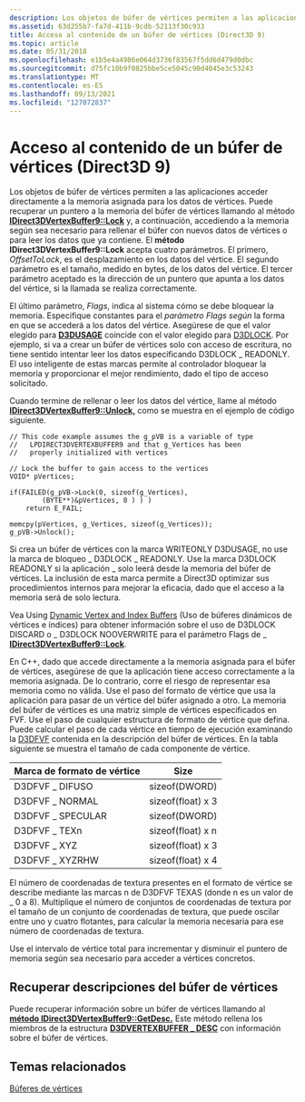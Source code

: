 ```yaml
---
description: Los objetos de búfer de vértices permiten a las aplicaciones acceder directamente a la memoria asignada para los datos de vértices.
ms.assetid: 63d255b7-fa7d-411b-9cdb-52113f30c933
title: Acceso al contenido de un búfer de vértices (Direct3D 9)
ms.topic: article
ms.date: 05/31/2018
ms.openlocfilehash: e1b5e4a4986e064d3736f83567f5dd6d479d0dbc
ms.sourcegitcommit: d75fc10b9f0825bbe5ce5045c90d4045e3c53243
ms.translationtype: MT
ms.contentlocale: es-ES
ms.lasthandoff: 09/13/2021
ms.locfileid: "127072837"
---
```

# <a name="accessing-the-contents-of-a-vertex-buffer-direct3d-9"></a>Acceso al contenido de un búfer de vértices (Direct3D 9)

Los objetos de búfer de vértices permiten a las aplicaciones acceder directamente a la memoria asignada para los datos de vértices. Puede recuperar un puntero a la memoria del búfer de vértices llamando al método [**IDirect3DVertexBuffer9::Lock**](/windows/win32/api/d3d9helper/nf-d3d9helper-idirect3dvertexbuffer9-lock) y, a continuación, accediendo a la memoria según sea necesario para rellenar el búfer con nuevos datos de vértices o para leer los datos que ya contiene. El **método IDirect3DVertexBuffer9::Lock** acepta cuatro parámetros. El primero, *OffsetToLock*, es el desplazamiento en los datos del vértice. El segundo parámetro es el tamaño, medido en bytes, de los datos del vértice. El tercer parámetro aceptado es la dirección de un puntero que apunta a los datos del vértice, si la llamada se realiza correctamente.

El último parámetro, *Flags*, indica al sistema cómo se debe bloquear la memoria. Especifique constantes para el *parámetro Flags según* la forma en que se accederá a los datos del vértice. Asegúrese de que el valor elegido para [**D3DUSAGE**](d3dusage.md) coincide con el valor elegido para [D3DLOCK](d3dlock.md). Por ejemplo, si va a crear un búfer de vértices solo con acceso de escritura, no tiene sentido intentar leer los datos especificando D3DLOCK \_ READONLY. El uso inteligente de estas marcas permite al controlador bloquear la memoria y proporcionar el mejor rendimiento, dado el tipo de acceso solicitado.

Cuando termine de rellenar o leer los datos del vértice, llame al método [**IDirect3DVertexBuffer9::Unlock,**](/windows/win32/api/d3d9helper/nf-d3d9helper-idirect3dvertexbuffer9-unlock) como se muestra en el ejemplo de código siguiente.


```
// This code example assumes the g_pVB is a variable of type 
//   LPDIRECT3DVERTEXBUFFER9 and that g_Vertices has been  
//   properly initialized with vertices

// Lock the buffer to gain access to the vertices 
VOID* pVertices;

if(FAILED(g_pVB->Lock(0, sizeof(g_Vertices), 
        (BYTE**)&pVertices, 0 ) ) ) 
    return E_FAIL;

memcpy(pVertices, g_Vertices, sizeof(g_Vertices));
g_pVB->Unlock();
```



Si crea un búfer de vértices con la marca WRITEONLY D3DUSAGE, no use la marca de bloqueo \_ D3DLOCK \_ READONLY. Use la marca D3DLOCK READONLY si la aplicación \_ solo leerá desde la memoria del búfer de vértices. La inclusión de esta marca permite a Direct3D optimizar sus procedimientos internos para mejorar la eficacia, dado que el acceso a la memoria será de solo lectura.

Vea Using [Dynamic Vertex and Index Buffers](performance-optimizations.md) (Uso de búferes dinámicos de vértices e índices) para obtener información sobre el uso de D3DLOCK DISCARD o \_ D3DLOCK NOOVERWRITE para el parámetro Flags de \_ [**IDirect3DVertexBuffer9::Lock**](/windows/win32/api/d3d9helper/nf-d3d9helper-idirect3dvertexbuffer9-lock).

En C++, dado que accede directamente a la memoria asignada para el búfer de vértices, asegúrese de que la aplicación tiene acceso correctamente a la memoria asignada. De lo contrario, corre el riesgo de representar esa memoria como no válida. Use el paso del formato de vértice que usa la aplicación para pasar de un vértice del búfer asignado a otro. La memoria del búfer de vértices es una matriz simple de vértices especificados en FVF. Use el paso de cualquier estructura de formato de vértice que defina. Puede calcular el paso de cada vértice en tiempo de ejecución examinando la [D3DFVF](d3dfvf.md) contenida en la descripción del búfer de vértices. En la tabla siguiente se muestra el tamaño de cada componente de vértice.



| Marca de formato de vértice | Size              |
|--------------------|-------------------|
| D3DFVF \_ DIFUSO    | sizeof(DWORD)     |
| D3DFVF \_ NORMAL     | sizeof(float) x 3 |
| D3DFVF \_ SPECULAR   | sizeof(DWORD)     |
| D3DFVF \_ TEXn       | sizeof(float) x n |
| D3DFVF \_ XYZ        | sizeof(float) x 3 |
| D3DFVF \_ XYZRHW     | sizeof(float) x 4 |



 

El número de coordenadas de textura presentes en el formato de vértice se describe mediante las marcas n de D3DFVF TEXAS (donde n es un valor de \_ 0 a 8). Multiplique el número de conjuntos de coordenadas de textura por el tamaño de un conjunto de coordenadas de textura, que puede oscilar entre uno y cuatro flotantes, para calcular la memoria necesaria para ese número de coordenadas de textura.

Use el intervalo de vértice total para incrementar y disminuir el puntero de memoria según sea necesario para acceder a vértices concretos.

## <a name="retrieving-vertex-buffer-descriptions"></a>Recuperar descripciones del búfer de vértices

Puede recuperar información sobre un búfer de vértices llamando al [**método IDirect3DVertexBuffer9::GetDesc.**](/windows/desktop/api) Este método rellena los miembros de la estructura [**D3DVERTEXBUFFER \_ DESC**](d3dvertexbuffer-desc.md) con información sobre el búfer de vértices.

## <a name="related-topics"></a>Temas relacionados

<dl> <dt>

[Búferes de vértices](vertex-buffers.md)
</dt> </dl>

 

 
